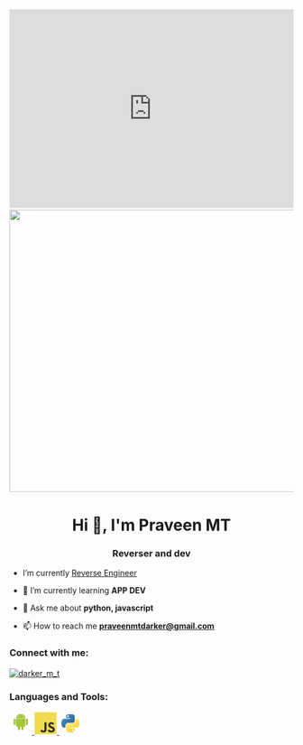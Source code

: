 <!DOCTYPE html>
<html>
<head>
<meta name="viewport" content="width=device-width, initial-scale=1">
</head>
<body>
  <iframe src="https://open.spotify.com/embed/album/04NKJp5REYxjBzQdNAbByt?utm_source=generator" width="100%" height="352" frameBorder="0" loading="lazy"></iframe>
<img src="https://wallpapers.com/images/high/spider-man-cool-m58a9ligeu0yrgnh.webp" width="1000" height="500"/>
<h1 align="center">Hi 👋, I'm Praveen MT</h1>
<h3 align="center">Reverser and dev</h3>

- I’m currently [Reverse Engineer](https://t.me/dark_warrior_mods)

- 🌱 I’m currently learning **APP DEV**

- 💬 Ask me about **python, javascript**

- 📫 How to reach me **praveenmtdarker@gmail.com**

<h3 align="left">Connect with me:</h3>
<p align="left">
<a href="https://instagram.com/darker_m_t" target="blank"><img align="center" src="https://raw.githubusercontent.com/rahuldkjain/github-profile-readme-generator/master/src/images/icons/Social/instagram.svg" alt="darker_m_t" height="30" width="40" /></a>
</p>

<h3 align="left">Languages and Tools:</h3>
<p align="left"> <a href="https://developer.android.com" target="_blank" rel="noreferrer"> <img src="https://raw.githubusercontent.com/devicons/devicon/master/icons/android/android-original-wordmark.svg" alt="android" width="40" height="40"/> </a> <a href="https://developer.mozilla.org/en-US/docs/Web/JavaScript" target="_blank" rel="noreferrer"> <img src="https://raw.githubusercontent.com/devicons/devicon/master/icons/javascript/javascript-original.svg" alt="javascript" width="40" height="40"/> </a> <a href="https://www.python.org" target="_blank" rel="noreferrer"> <img src="https://raw.githubusercontent.com/devicons/devicon/master/icons/python/python-original.svg" alt="python" width="40" height="40"/> </a> </p>
